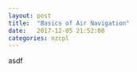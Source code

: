 ```yaml
---
layout: post
title:  "Basics of Air Navigation"
date:   2017-12-05 21:52:00
categories: nzcpl
---
```


asdf
